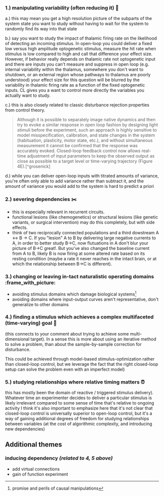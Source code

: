 ### 1.) manipulating variability (often reducing it) 🎯
a.) this may mean you get a high resolution picture of the subparts of the system state you want to study without having to wait for the system to randomly find its way into that state

b.) say you want to study the impact of thalamic firing rate on the likelihood of detecting an incoming stimulus. In open-loop you could deliver a fixed low versus high amplitude optogenetic stimulus, measure the hit rate when stimulus is low compared to high and call that difference your effect size. However, if behavior really depends on thalamic rate not optogenetic input and there are inputs you can't measure and suppress in open loop (e.g. internal variability within the thalamus, somewhere you don't want to shutdown, or an external region whose pathways to thalamus are poorly understood) your effect size for this question will be blurred by the variability in thalamic firing rate as a function of the fixed optogenetic inputs. CL gives you a want to control more directly the variables you actually want to study.

c.) this is also closely related to classic disturbance rejection properties from control theory.
>  Although it is possible to separately image native dynamics and then try to evoke a similar response in open loop fashion by designing light stimuli before the experiment, such an approach is highly sensitive to model misspecification, calibration, and state changes in the system (habituation, plasticity, motor state, etc.), and without simultaneous measurement it cannot be confirmed that the response was accurately evoked. Closed-loop feedback control now allows real-time adjustment of input parameters to keep the observed output as close as possible to a target level or time-varying trajectory (Figure 4E).[^grosenick]

d.) while you can deliver open-loop inputs with titrated amounts of variance, you're often only able to add variance rather than subtract it, and the amount of variance you would add to the system is hard to predict a priori
     
### 2.) severing dependencies ✂️
- this is especially relevant in recurrent circuits.
- functional lesions (like chemogenetics) or structural lesions (like genetic variants, or surgical intervention) may do this completely, but with side effects.
- think of two reciprocally connected populations and a third dowstream A <-> B -> C. If you "lesion" A to B by delivering large negative currents to A, in order to better study B->C, now flutuations in A don't blur your picture of B->C great!. But you've also changed the baseline current from A to B, likely B is now firing at some altered rate based on its resting condition (maybe a rate it never reaches in the intact brain, or at which the relationship between B->C is different).
    
### 3.) changing or leaving in-tact naturalistic operating domains :frame_with_picture:
- avoiding stimulus domains which damage biological systems[^wolff]
- avoiding domains where input-output curves aren't representative, don't generalize to other domains

### 4.) finding a stimulus which achieves a complex multifaceted (time-varying) goal 🔢
(this connects to your comment about trying to achieve some multi-dimensional target). In a sense this is more about using an iterative method to solve a problem, than about the sample-by-sample correction for disturbance.

This could be achieved through model-based stimulus-optimization rather than closed-loop control, but we leverage the fact that the right closed-loop setup can solve the problem even with an imperfect model)

### 5.) studying relationships where relative timing matters ⏰
this has mostly been the domain of reactive / triggered stimulus delivery).
Whatever time an experimenter decides to deliver a particular stimulus is likely irrelevant compared to some sense of time that's relative to ongoing activity
I think it's also important to emphasize here that it's not clear that closed-loop control is universally superior to open-loop control, but it's a way of gaining additional degrees of freedom for studying relationships between variables (at the cost of algorithmic complexity, and introducing new dependencies)

## Additional themes

### inducing dependency *(related to 4, 5 above)*
- add virtual connections
- gain of function experiment


[^wolff]: promise and perils of causal manipulations